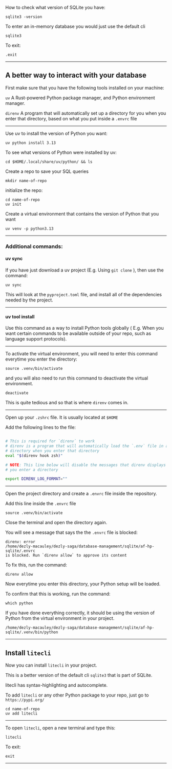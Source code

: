 How to check what version of SQLite you have:

```
sqlite3 -version
```

To enter an in-memory database you would just use the default cli
```
sqlite3
```

To exit:
```
.exit
```
_______________________________________________________________________________
## A better way to interact with your database

First make sure that you have the following tools installed on your machine:

`uv` A Rust-powered Python package manager, and Python environment manager. 

`direnv` A program that will automatically set up a directory for you
when you enter that directory, based on what you put inside a `.envrc` file

_______________________________________________________________________________

Use uv to install the version of Python you want:
```
uv python install 3.13
```

To see what versions of Python were installed by uv:
```
cd $HOME/.local/share/uv/python/ && ls
```

Create a repo to save your SQL queries
```
mkdir name-of-repo
```

initialize the repo:
```
cd name-of-repo
uv init
```

Create a virtual environment that contains the version of Python that you want
```
uv venv -p python3.13
```
_______________________________________________________________________________

### Additional commands: 

#### uv sync

If you have just download a uv project (E.g. Using `git clone` ),
then use the command:
```
uv sync
```
This will look at the `pyproject.toml` file, 
and install all of the dependencies needed by the project.

_______________________________________________________________________________

#### uv tool install

Use this command as a way to install Python tools globally ( E.g. When you 
want certain commands to be available outside of your repo, 
such as language support protocols).

_______________________________________________________________________________
To activate the virtual environment, 
you will need to enter this command everytime you enter the directory:

```
source .venv/bin/activate
```

and you will also need to run this command to deactivate 
the virtual environment.
```
deactivate
```

This is quite tedious and so that is where `direnv` comes in.

_______________________________________________________________________________
Open up your `.zshrc` file. It is usually located at `$HOME`

Add the following lines to the file:
```sh

# This is required for `direnv` to work
# direnv is a program that will automatically load the `.env` file in a
# directory when you enter that directory
eval "$(direnv hook zsh)"

# NOTE: This line below will disable the messages that direnv displays when 
# you enter a directory 

export DIRENV_LOG_FORMAT=""
```
_______________________________________________________________________________

Open the project directory and create a `.envrc` file inside the repository.

Add this line inside the `.envrc` file
```
source .venv/bin/activate
```

Close the terminal and open the directory again.

You will see a message that says the the `.envrc` file is blocked:
```
direnv: error 
/home/dezly-macauley/dezly-saga/database-management/sqlite/af-hp-sqlite/.envrc 
is blocked. Run `direnv allow` to approve its content
```

To fix this, run the command:
```
direnv allow
```

Now everytime you enter this directory, your Python setup will be loaded.

To confirm that this is working, run the command:
```
which python
```

If you have done everything correctly, 
it should be using the version of Python from the virtual environment in
your project.
```
/home/dezly-macauley/dezly-saga/database-management/sqlite/af-hp-sqlite/.venv/bin/python
```
_______________________________________________________________________________
## Install `litecli`

Now you can install `litecli` in your project. 

This is a better version of the default cli `sqlite3` that is part of SQLite.

litecli has syntax-highlighting and autocomplete.

To add `litecli` or any other Python package to your repo,
just go to `https://pypi.org/`
```
cd name-of-repo
uv add litecli
```

_______________________________________________________________________________

To open `litecli`, open a new terminal and type this:
```
litecli
```

To exit:
```
exit
```


_______________________________________________________________________________
